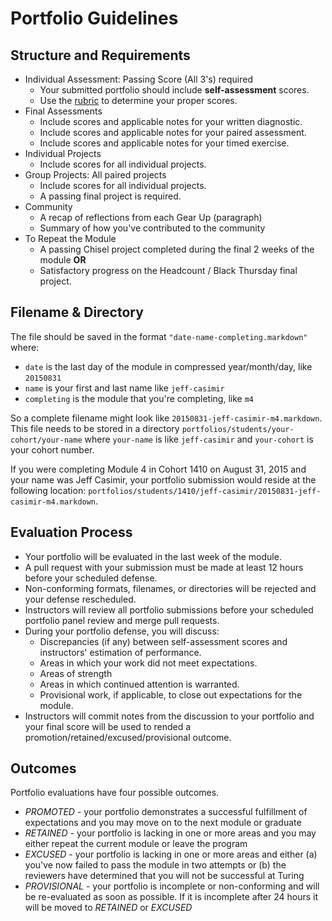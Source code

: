 # Portfolio Guidelines

## Structure and Requirements
* Individual Assessment: Passing Score (All 3's) required
  * Your submitted portfolio should include **self-assessment** scores.
  * Use the [rubric](https://github.com/turingschool/portfolios/blob/master/rubric.markdown) to determine your proper scores.
* Final Assessments
  * Include scores and applicable notes for your written diagnostic.
  * Include scores and applicable notes for your paired assessment.
  * Include scores and applicable notes for your timed exercise.
* Individual Projects
  * Include scores for all individual projects.
* Group Projects: All paired projects
  * Include scores for all individual projects.
  * A passing final project is required.
* Community
  * A recap of reflections from each Gear Up (paragraph)
  * Summary of how you've contributed to the community
* To Repeat the Module
  * A passing Chisel project completed during the final 2 weeks of the module **OR**
  * Satisfactory progress on the Headcount / Black Thursday final project.

## Filename & Directory

The file should be saved in the format `"date-name-completing.markdown"` where:

* `date` is the last day of the module in compressed year/month/day, like `20150831`
* `name` is your first and last name like `jeff-casimir`
* `completing` is the module that you're completing, like `m4`

So a complete filename might look like `20150831-jeff-casimir-m4.markdown`. This file needs to be stored in a directory `portfolios/students/your-cohort/your-name` where `your-name` is like `jeff-casimir` and `your-cohort` is your cohort number.

If you were completing Module 4 in Cohort 1410 on August 31, 2015 and your name was Jeff Casimir, your portfolio submission would reside at the following location: `portfolios/students/1410/jeff-casimir/20150831-jeff-casimir-m4.markdown`.

## Evaluation Process

* Your portfolio will be evaluated in the last week of the module.
* A pull request with your submission must be made at least 12 hours before your scheduled defense.
* Non-conforming formats, filenames, or directories will be rejected and your defense rescheduled.
* Instructors will review all portfolio submissions before your scheduled portfolio panel review and merge pull requests.
* During your portfolio defense, you will discuss:
  * Discrepancies (if any) between self-assessment scores and instructors' estimation of performance.
  * Areas in which your work did not meet expectations.
  * Areas of strength
  * Areas in which continued attention is warranted.
  * Provisional work, if applicable, to close out expectations for the module.
* Instructors will commit notes from the discussion to your portfolio and your final score will be used to rended a promotion/retained/excused/provisional outcome.

## Outcomes

Portfolio evaluations have four possible outcomes.

* *PROMOTED* - your portfolio demonstrates a successful fulfillment of expectations
and you may move on to the next module or graduate
* *RETAINED* - your portfolio is lacking in one or more areas and you may either
repeat the current module or leave the program
* *EXCUSED* - your portfolio is lacking in one or more areas and either (a) you've
now failed to pass the module in two attempts or (b) the reviewers have determined
that you will not be successful at Turing
* *PROVISIONAL* - your portfolio is incomplete or non-conforming and will be re-evaluated
as soon as possible. If it is incomplete after 24 hours it will be moved to *RETAINED* or *EXCUSED*
